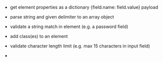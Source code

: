 - get element properties as a dictionary {field.name: field.value} payload

- parse string and given delimiter to an array object

- validate a string match in element (e.g. a password field)

- add class(es) to an element

- validate character length limit (e.g. max 15 characters in input field)

- 
